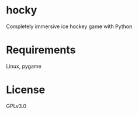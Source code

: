 # hocky
Completely immersive ice hockey game with Python

# Requirements
Linux, pygame

# License
GPLv3.0
